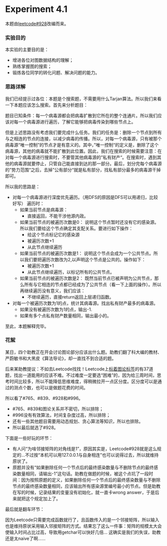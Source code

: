 # Experiment 4.1

本题由[leetcode#928](https://leetcode-cn.com/problems/minimize-malware-spread-ii/ "leetcode真是个好东西！")改编而来。

### 实验目的

本实验的主要目的是：
* 增进各位对图数据结构的理解；
* 熟练掌握图的搜索；
* 锻炼各位同学的转化问题、解决问题的能力。

### 思路详解
我们已经提示过各位：本题是个搜索题，不需要用什么Tarjan算法。所以我们来看一下本题应该怎么搜索。首先来分析题目：

题目已知条件：每一个病毒源都会把病毒扩散到它所在的整个连通片。所以我们应该对每一个病毒源进行遍历，了解它能够把病毒传染到哪些节点上。

但是上述思路没有考虑我们要完成什么任务。我们的任务是：删除一个节点到所有与之相连的节点的连接，以减少病毒的传播。所以，对每一个病毒源，只有被那个病毒源“唯一控制”的节点才是有意义的。其中，”唯一控制“的定义是，删除了这个病毒源，其他的病毒就不能扩散到此位置。因此，我们在搜索的时候需要注意：在对每一个病毒源进行搜索时，不要管其他病毒源的”私有财产“。在搜索时，遇到其他的病毒源就要停止，只管自己能直接到达的那一部分。最后，划分完每个病毒源的”势力范围“之后，去掉”公有部分“就是私有部分，找私有部分最多的病毒源干掉即可。

所以我的思路是：
* 对每一个病毒源进行深度优先遍历。（用DFS的原因是DFS可以用递归，比较好写）
  遍历时：
  * 如果当前节点是病毒源：
    * 直接返回，不能干涉他源内政。
  * 如果当前节点的被遍历次数是0：
  说明这个节点暂时还没有它的感染源。所以我们要给这个节点确定其支配关系。要进行如下操作：
    * 给这个节点标记它的感染源
    * 被遍历次数+1
    * 从此节点继续遍历
  * 如果当前节点的被遍历次数是1：
  说明这个节点会成为一个公共节点。所以我们要把遍历次数改为2,以声明这个节点是公共的。操作如下：
    * 被遍历次数+1
    * 从此节点继续遍历，以标记所有的公共节点。
  * 如果当前节点的被遍历次数是2：
  既然当前节点已被声明为公共节点，那么所有与它相连的节点都已经成为了公共节点（看一下上面的操作）。所以再继续遍历没有意义，我们应该：
    * 不继续遍历，直接return返回上层递归函数。
* 对每一个被遍历次数为1的点，统计其病毒源。找出私有财产最多的病毒源。
  * 如果没有被遍历次数为1的点，输出-1.
  * 如果有多个点私有财产数量相同，输出最小的。

至此，本题解释完毕。

### 花絮
某日，四个助教正在开会讨论图论部分应该出什么题。助教们翻了科大编的教材、严蔚敏书和大黑皮《算法导论》，却一直找不到合适的题。

后来某助教提议：不如去Leetcode找找！Leetcode上[标着图论标签](https://leetcode-cn.com/tag/graph/ "Leetcode真是个好东西！")的有37道题，找出一道能用的应该不难。不过难度一定要选“困难”的，因为给三周时间，思考时间比较多，所以不能降低思维难度，得稍微拉开一点区分度。区分度可以是通过的测点个数，也可以是做题花费的时间。

所以看了#765、#839、#928和#996。
* #765、#839和图论关系并不密切，所以排除；
* #996没有有效算法，时间复杂度过高，所以排除；
* 还有一些其他题目需要用动态规划、贪心算法等知识，所以也排除。
* 所以最后就选了#928。

下面是一些好玩的环节：
* 有人问“为啥邻接矩阵的对角线是1”，原因其实是，Leetcode#928就是这么规定的...不过按“本机可以用127.0.0.1与自身相连”也可以说得过去，所以就维持原状了。
* 原题并没有“如果删除任何一个节点后的最终感染数量与不删除节点的最终感染数量相同，请输出-1”这句话。助教在做题的时候，被这个点坑了一段时间：因为按照原题的定义，如果删除任何一个节点后的最终感染数量与不删除节点的最终感染数量相同，应该输出所有感染源里编号最小的节点。但是助教在写的时候，记录结果的变量没有初始化，就一直卡wrong answer，于是后来就把这个规定加上了。
  
最后就是翻车环节：

因为Leetcode只需要完成函数就行了，且函数传入的是一个邻接矩阵，所以输入也是维持原状采用输入邻接矩阵的方式。结果忘了这么一件事：矩阵的规模太大会使输入时间占比过高，导致用getchar可以快好几倍...
这确实是我们的失误，助教还是太naive了啊......